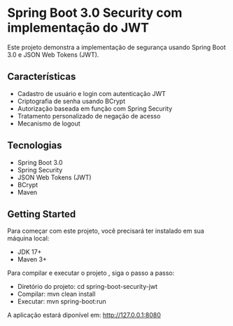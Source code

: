 # Spring Boot 3.0 Security com implementação do JWT
Este projeto demonstra a implementação de segurança usando Spring Boot 3.0 e JSON Web Tokens (JWT). 

## Características
* Cadastro de usuário e login com autenticação JWT
* Criptografia de senha usando BCrypt
* Autorização baseada em função com Spring Security
* Tratamento personalizado de negação de acesso
* Mecanismo de logout

## Tecnologias
* Spring Boot 3.0
* Spring Security
* JSON Web Tokens (JWT)
* BCrypt
* Maven
 
## Getting Started
Para começar com este projeto, você precisará ter instalado em sua máquina local:

* JDK 17+
* Maven 3+

Para compilar e executar o projeto , siga o passo a passo:

* Diretório do projeto: cd spring-boot-security-jwt
* Compilar: mvn clean install
* Executar: mvn spring-boot:run 

A aplicação estará diponível em: http://127.0.0.1:8080
